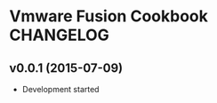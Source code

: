 Vmware Fusion Cookbook CHANGELOG
================================

v0.0.1 (2015-07-09)
-------------------
- Development started
